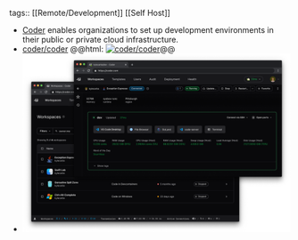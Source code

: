 tags:: [[Remote/Development]] [[Self Host]]

- [Coder](https://coder.com/) enables organizations to set up development environments in their public or private cloud infrastructure.
- [coder/coder](https://github.com/coder/coder)
  @@html: <a href="https://github.com/coder/coder/"><img src="https://github-readme-stats-astronomer.vercel.app/api/pin/?username=coder&repo=coder&theme=tokyonight" alt="coder/coder"/></a>@@
- ![Coder Demo](https://raw.githubusercontent.com/coder/coder/main/docs/images/hero-image.png)